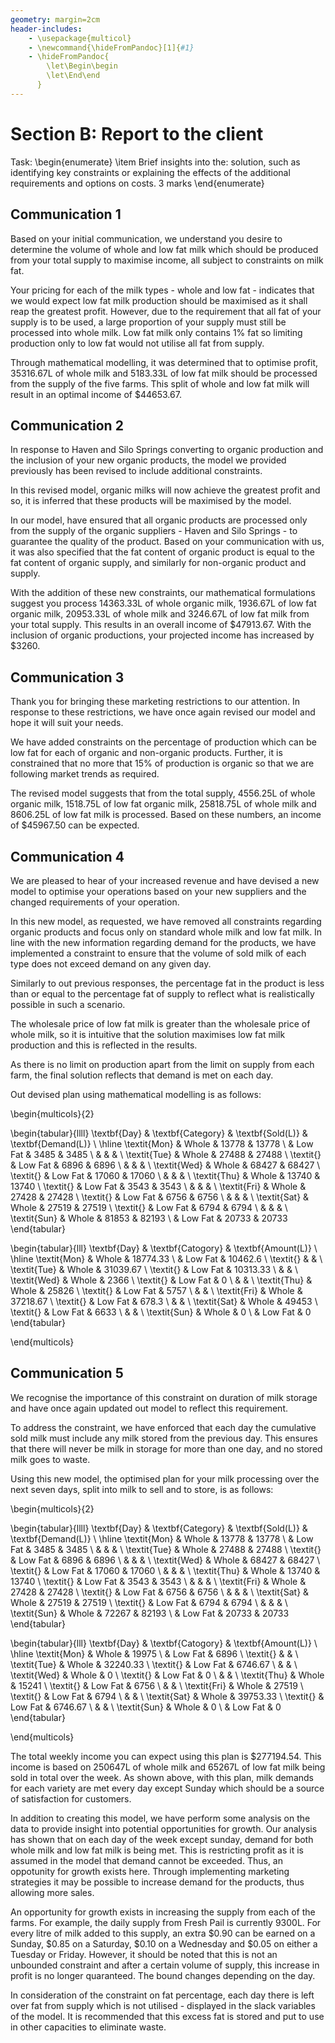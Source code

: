 ```yaml
---
geometry: margin=2cm
header-includes:
    - \usepackage{multicol}
    - \newcommand{\hideFromPandoc}[1]{#1}
    - \hideFromPandoc{
        \let\Begin\begin
        \let\End\end
      }
---
```


# Section B: Report to the client

Task:
\begin{enumerate}
    \item Brief insights into the: solution, such as identifying key constraints or explaining the effects of the additional requirements and options on costs. 3 marks
\end{enumerate}

## Communication 1
Based on your initial communication, we understand you desire to determine the volume of whole and low fat milk which should be produced from your total supply to maximise income, all subject to constraints on milk fat. 

Your pricing for each of the milk types - whole and low fat - indicates that we would expect low fat milk production should be maximised as it shall reap the greatest profit. However, due to the requirement that all fat of your supply is to be used, a large proportion of your supply must still be processed into whole milk. Low fat milk only contains 1% fat so limiting production only to low fat would not utilise all fat from supply.

Through mathematical modelling, it was determined that to optimise  profit, 35316.67L of whole milk and 5183.33L of low fat milk should be processed from the supply of the five farms. This split of whole and low fat milk will result in an optimal income of $44653.67.

## Communication 2
In response to Haven and Silo Springs converting to organic production and the inclusion of your new organic products, the model we provided previously has been revised to include additional constraints. 

In this revised model, organic milks will now achieve the greatest profit and so, it is inferred that these products will be maximised by the model. 

In our model, have ensured that all organic products are processed only from the supply of the organic suppliers - Haven and Silo Springs - to guarantee the quality of the product. Based on your communication with us, it was also specified that the fat content of organic product is equal to the fat content of organic supply, and similarly for non-organic product and supply. 

With the addition of these new constraints, our mathematical formulations suggest you process 14363.33L of whole organic milk, 1936.67L of low fat organic milk, 20953.33L of whole milk and 3246.67L of low fat milk from your total supply. This results in an overall income of $47913.67. With the inclusion of organic productions, your projected income has increased by $3260.

## Communication 3
Thank you for bringing these marketing restrictions to our attention. In response to these restrictions, we have once again revised our model and hope it will suit your needs. 

We have added constraints on the percentage of production which can be low fat for each of organic and non-organic products. Further, it is constrained that no more that 15% of production is organic so that we are following market trends as required. 

The revised model suggests that from the total supply, 4556.25L of whole organic milk, 1518.75L of low fat organic milk, 25818.75L of whole milk and 8606.25L of low fat milk is processed. Based on these numbers, an income of $45967.50 can be expected. 


## Communication 4
We are pleased to hear of your increased revenue and have devised a new model to optimise your operations based on your new suppliers and the changed requirements of your operation. 

In this new model, as requested, we have removed all constraints regarding organic products and focus only on standard whole milk and low fat milk. In line with the new information regarding demand for the products, we have implemented a constraint to ensure that the volume of sold milk of each type does not exceed demand on any given day.  

Similarly to out previous responses, the percentage fat in the product is less than or equal to the percentage fat of supply to reflect what is realistically possible in such a scenario. 

The wholesale price of low fat milk is greater than the wholesale price of whole milk, so it is intuitive that the solution maximises low fat milk production and this is reflected in the results. 

As there is no limit on production apart from the limit on supply from each farm, the final solution reflects that demand is met on each day.

Out devised plan using mathematical modelling is as follows:

\begin{multicols}{2}

\begin{tabular}{llll}
\textbf{Day} & \textbf{Category} & \textbf{Sold(L)} & \textbf{Demand(L)} \\ \hline
\textit{Mon} & Whole             & 13778            & 13778              \\
             & Low Fat           & 3485             & 3485               \\
             &                   &                  &                    \\
\textit{Tue} & Whole             & 27488            & 27488              \\
\textit{}    & Low Fat           & 6896             & 6896               \\
             &                   &                  &                    \\
\textit{Wed} & Whole             & 68427            & 68427              \\
\textit{}    & Low Fat           & 17060            & 17060              \\
             &                   &                  &                    \\
\textit{Thu} & Whole             & 13740            & 13740              \\
\textit{}    & Low Fat           & 3543             & 3543               \\
             &                   &                  &                    \\
\textit{Fri} & Whole             & 27428            & 27428              \\
\textit{}    & Low Fat           & 6756             & 6756               \\
             &                   &                  &                    \\
\textit{Sat} & Whole             & 27519            & 27519              \\
\textit{}    & Low Fat           & 6794             & 6794               \\
             &                   &                  &                    \\
\textit{Sun} & Whole             & 81853            & 82193              \\
             & Low Fat           & 20733            & 20733             
\end{tabular}


\begin{tabular}{lll}
\textbf{Day} & \textbf{Catogory} & \textbf{Amount(L)} \\ \hline
\textit{Mon} & Whole             & 18774.33           \\
             & Low Fat           & 10462.6            \\
\textit{}    &                   &                    \\
\textit{Tue} & Whole             & 31039.67           \\
\textit{}    & Low Fat           & 10313.33           \\
             &                   &                    \\
\textit{Wed} & Whole             & 2366               \\
\textit{}    & Low Fat           & 0                  \\
             &                   &                    \\
\textit{Thu} & Whole             & 25826              \\
\textit{}    & Low Fat           & 5757               \\
             &                   &                    \\
\textit{Fri} & Whole             & 37218.67           \\
\textit{}    & Low Fat           & 678.3              \\
             &                   &                    \\
\textit{Sat} & Whole             & 49453              \\
\textit{}    & Low Fat           & 6633               \\
             &                   &                    \\
\textit{Sun} & Whole             & 0                  \\
             & Low Fat           & 0                 
\end{tabular}

\end{multicols}


## Communication 5
We recognise the importance of this constraint on duration of milk storage and have once again updated out model to reflect this requirement. 

To address the constraint, we have enforced that each day the cumulative sold milk must include any milk stored from the previous day. This ensures that there will never be milk in storage for more than one day, and no stored milk goes to waste. 

Using this new model, the optimised plan for your milk processing over the next seven days, split into milk to sell and to store, is as follows:

\begin{multicols}{2}

\begin{tabular}{llll}
\textbf{Day} & \textbf{Category} & \textbf{Sold(L)} & \textbf{Demand(L)} \\ \hline
\textit{Mon} & Whole             & 13778            & 13778              \\
             & Low Fat           & 3485             & 3485               \\
             &                   &                  &                    \\
\textit{Tue} & Whole             & 27488            & 27488              \\
\textit{}    & Low Fat           & 6896             & 6896               \\
             &                   &                  &                    \\
\textit{Wed} & Whole             & 68427            & 68427              \\
\textit{}    & Low Fat           & 17060            & 17060              \\
             &                   &                  &                    \\
\textit{Thu} & Whole             & 13740            & 13740              \\
\textit{}    & Low Fat           & 3543             & 3543               \\
             &                   &                  &                    \\
\textit{Fri} & Whole             & 27428            & 27428              \\
\textit{}    & Low Fat           & 6756             & 6756               \\
             &                   &                  &                    \\
\textit{Sat} & Whole             & 27519            & 27519              \\
\textit{}    & Low Fat           & 6794             & 6794               \\
             &                   &                  &                    \\
\textit{Sun} & Whole             & 72267            & 82193              \\
             & Low Fat           & 20733            & 20733             
\end{tabular}


\begin{tabular}{lll}
\textbf{Day} & \textbf{Catogory} & \textbf{Amount(L)} \\ \hline
\textit{Mon} & Whole             & 19975              \\
             & Low Fat           & 6896               \\
\textit{}    &                   &                    \\
\textit{Tue} & Whole             & 32240.33           \\
\textit{}    & Low Fat           & 6746.67            \\
             &                   &                    \\
\textit{Wed} & Whole             & 0                  \\
\textit{}    & Low Fat           & 0                  \\
             &                   &                    \\
\textit{Thu} & Whole             & 15241              \\
\textit{}    & Low Fat           & 6756               \\
             &                   &                    \\
\textit{Fri} & Whole             & 27519              \\
\textit{}    & Low Fat           & 6794               \\
             &                   &                    \\
\textit{Sat} & Whole             & 39753.33           \\
\textit{}    & Low Fat           & 6746.67            \\
             &                   &                    \\
\textit{Sun} & Whole             & 0                  \\
             & Low Fat           & 0                 
\end{tabular}

\end{multicols}

The total weekly income you can expect using this plan is $277194.54. This income is based on 250647L of whole milk and 65267L of low fat milk being sold in total over the week. As shown above, with this plan, milk demands for each variety are met every day except Sunday which should be a source of satisfaction for customers. 

In addition to creating this model, we have perform some analysis on the data to provide insight into potential opportunities for growth. Our analysis has shown that on each day of the week except sunday, demand for both whole milk and low fat milk is being met. This is restricting profit as it is assumed in the model that demand cannot be exceeded. Thus, an oppotunity for growth exists here. Through implementing marketing strategies it may be possible to increase demand for the products, thus allowing more sales. 

An opportunity for growth exists in increasing the supply from each of the farms. For example, the daily supply from Fresh Pail is currently 9300L. For every litre of milk added to this supply, an extra $0.90 can be earned on a Sunday, $0.85 on a Saturday, $0.10 on a Wednesday and $0.05 on either a Tuesday or Friday. However, it should be noted that this is not an unbounded constraint and after a certain volume of supply, this increase in profit is no longer quaranteed. The bound changes depending on the day.  

In consideration of the constraint on fat percentage, each day there is left over fat from supply which is not utilised - displayed in the slack variables of the model. It is recommended that this excess fat is stored and put to use in other capacities to eliminate waste. 

